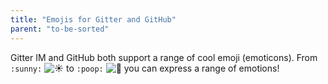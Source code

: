 ```yaml
---
title: "Emojis for Gitter and GitHub"
parent: "to-be-sorted"
---
```


Gitter IM and GitHub both support a range of cool emoji (emoticons). From `:sunny:` ![:sunny:](//forum.freecodecamp.com/images/emoji/emoji_one/sunny.png?v=2 ":sunny:") to `:poop:` ![:poop:](//forum.freecodecamp.com/images/emoji/emoji_one/poop.png?v=2 ":poop:") you can express a range of emotions!
